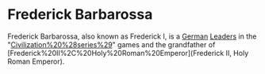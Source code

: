 # Frederick Barbarossa

Frederick Barbarossa, also known as Frederick I, is a [German](German) [Leaders](leader) in the "[Civilization%20%28series%29](Civilization)" games and the grandfather of [Frederick%20II%2C%20Holy%20Roman%20Emperor](Frederick II, Holy Roman Emperor).